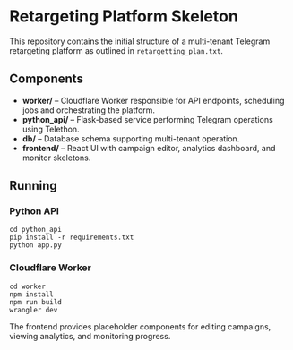 # Retargeting Platform Skeleton

This repository contains the initial structure of a multi-tenant Telegram retargeting platform as outlined in `retargetting_plan.txt`.

## Components

- **worker/** – Cloudflare Worker responsible for API endpoints, scheduling jobs and orchestrating the platform.
- **python_api/** – Flask-based service performing Telegram operations using Telethon.
- **db/** – Database schema supporting multi-tenant operation.
- **frontend/** – React UI with campaign editor, analytics dashboard, and monitor skeletons.

## Running

### Python API
```
cd python_api
pip install -r requirements.txt
python app.py
```

### Cloudflare Worker
```
cd worker
npm install
npm run build
wrangler dev
```

The frontend provides placeholder components for editing campaigns, viewing analytics, and monitoring progress.
